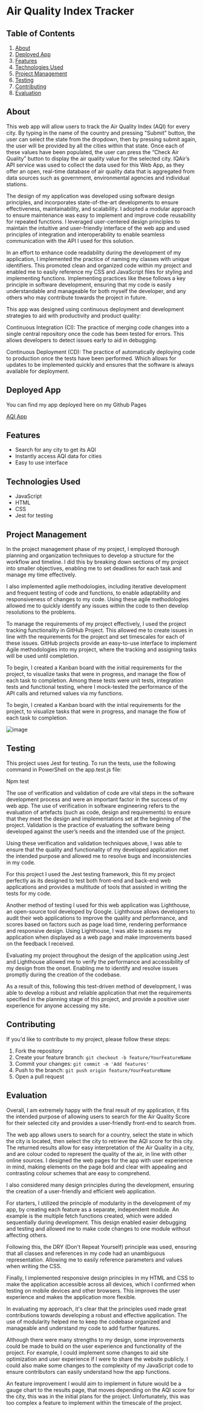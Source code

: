 # Air Quality Index Tracker

## Table of Contents
1. [About](#about)
2. [Deployed App](#deployed-app)
2. [Features](#features)
3. [Technologies Used](#technologies-used)
5. [Project Management](#project-management)
6. [Testing](#testing)
7. [Contributing](#contributing)
8. [Evaluation](#evaluation)

<a name="about"></a>
## About
This web app will allow users to track the Air Quality Index (AQI) for every city. By typing in the name of the country and pressing "Submit" button, the user can select the state from the dropdown, then by pressing submit again, the user will be provided by all the cities within that state. Once each of these values have been populated, the user can press the “Check Air Quality” button to display the air quality value for the selected city. IQAir’s API service was used to collect the data used for this Web App, as they offer an open, real-time database of air quality data that is aggregated from data sources such as government, environmental agencies and individual stations. 

The design of my application was developed using software design principles, and incorporates state-of-the-art developments to ensure effectiveness, maintainability, and scalability. I adopted a modular approach to ensure maintenance was easy to implement and improve code reusability for repeated functions. I leveraged user-centered design principles to maintain the intuitive and user-friendly interface of the web app and used principles of integration and interoperability to enable seamless communication with the API I used for this solution. 

In an effort to enhance code readability during the development of my application, I implemented the practice of naming my classes with unique identifiers. This promoted clean and organized code within my project and enabled me to easily reference my CSS and JavaScript files for styling and implementing functions. Implementing practices like these follows a key principle in software development, ensuring that my code is easily understandable and manageable for both myself the developer, and any others who may contribute towards the project in future. 

This app was designed using continuous deployment and development strategies to aid with productivity and product quality:

Continuous Integration (CI): The practice of merging code changes into a single central repository once the code has been tested for errors. This allows developers to detect issues early to aid in debugging.

Continuous Deployment (CD): The practice of automatically deploying code to production once the tests have been performed. Which allows for updates to be implemented quickly and ensures that the software is always available for deployment. 

<a name="Deployed App"></a>
## Deployed App
You can find my app deployed here on my Github Pages

<a href="https://dan-b12.github.io/Summ1/" target="_blank">AQI App</a>

<a name="features"></a>
## Features
* Search for any city to get its AQI
* Instantly access AQI data for cities
* Easy to use interface

<a name="technologies-used"></a>
## Technologies Used
* JavaScript
* HTML
* CSS
* Jest for testing

<a name="Project Management"></a>
## Project Management
In the project management phase of my project, I employed thorough planning and organization techniques to develop a structure for the workflow and timeline. I did this by breaking down sections of my project into smaller objectives, enabling me to set deadlines for each task and manage my time effectively. 

I also implemented agile methodologies, including iterative development and frequent testing of code and functions, to enable adaptability and responsiveness of changes to my code. Using these agile methodologies allowed me to quickly identify any issues within the code to then develop resolutions to the problems. 

To manage the requirements of my project effectively, I used the project tracking functionality in GitHub Project. This allowed me to create issues in line with the requirements for the project and set timescales for each of these issues. GitHub projects provide an easy-to-use interface to implement Agile methodologies into my project, where the tracking and assigning tasks will be used until completion.

To begin, I created a Kanban board with the initial requirements for the project, to visualize tasks that were in progress, and manage the flow of each task to completion. Among these tests were unit tests, integration tests and functional testing, where I mock-tested the performance of the API calls and returned values via my functions. 

To begin, I created a Kanban board with the intial requirements for the project, to visualize tasks that were in progress, and manage the flow of each task to completion. 

![image](https://github.com/Dan-B12/Summ1/assets/137525458/2d72f83f-146e-43fe-8999-911125e4ca0d)

<a name="testing"></a>
## Testing
This project uses Jest for testing. To run the tests, use the following command in PowerShell on the app.test.js file: 

Npm test

The use of verification and validation of code are vital steps in the software development process and were an important factor in the success of my web app. The use of verification in software engineering refers to the evaluation of artefacts (such as code, design and requirements) to ensure that they meet the design and implementations set at the beginning of the project. Validation is the practice of evaluating the software being developed against the user’s needs and the intended use of the project. 

Using these verification and validation techniques above, I was able to ensure that the quality and functionality of my developed application met the intended purpose and allowed me to resolve bugs and inconsistencies in my code. 

For this project I used the Jest testing framework, this fit my project perfectly as its designed to test both front-end and back-end web applications and provides a multitude of tools that assisted in writing the tests for my code. 

Another method of testing I used for this web application was Lighthouse, an open-source tool developed by Google. Lighthouse allows developers to audit their web applications to improve the quality and performance, and scores based on factors such as page load time, rendering performance and responsive design. Using Lighthouse, I was able to assess my application when displayed as a web page and make improvements based on the feedback I received. 

Evaluating my project throughout the design of the application using Jest and Lighthouse allowed me to verify the performance and accessibility of my design from the onset. Enabling me to identify and resolve issues promptly during the creation of the codebase. 

As a result of this, following this test-driven method of development, I was able to develop a robust and reliable application that met the requirements specified in the planning stage of this project, and provide a positive user experience for anyone accessing my site. 

<a name="contributing"></a>
## Contributing
If you'd like to contribute to my project, please follow these steps:

1. Fork the repository
2. Create your feature branch: `git checkout -b feature/YourFeatureName`
3. Commit your changes: `git commit -m 'Add features'`
4. Push to the branch: `git push origin feature/YourFeatureName`
5. Open a pull request

<a name="evaluation"></a>
## Evaluation

Overall, I am extremely happy with the final result of my application, it fits the intended purpose of allowing users to search for the Air Quality Score for their selected city and provides a user-friendly front-end to search from. 

The web app allows users to search for a country, select the state in which the city is located, then select the city to retrieve the AQI score for this city. The returned results allow for easy interpretation of the Air Quality in a city, and are colour coded to represent the quality of the air, in line with other online sources. I designed the web pages for the app with user experience in mind, making elements on the page bold and clear with appealing and contrasting colour schemes that are easy to comprehend. 

I also considered many design principles during the development, ensuring the creation of a user-friendly and efficient web application. 

For starters, I utilized the principle of modularity in the development of my app, by creating each feature as a separate, independent module. An example is the multiple fetch functions created, which were added sequentially during development. This design enabled easier debugging and testing and allowed me to make code changes to one module without affecting others. 

Following this, the DRY (Don't Repeat Yourself) principle was used, ensuring that all classes and references in my code had an unambiguous representation. Allowing me to easily reference parameters and values when writing the CSS. 

Finally, I implemented responsive design principles in my HTML and CSS to make the application accessible across all devices, which I confirmed when testing on mobile devices and other browsers. This improves the user experience and makes the application more flexible.

In evaluating my approach, it's clear that the principles used made great contributions towards developing a robust and effective application. The use of modularity helped me to keep the codebase organized and manageable and understand my code to add further features. 

Although there were many strengths to my design, some improvements could be made to build on the user experience and functionality of the project. For example, I could implement some changes to aid site optimization and user experience if I were to share the website publicly. I could also make some changes to the complexity of my JavaScript code to ensure contributors can easily understand how the app functions. 

An feature improvement I would aim to implement in future would be a gauge chart to the results page, that moves depending on the AQI score for the city, this was in the initial plans for the project. Unfortunately, this was too complex a feature to implement within the timescale of the project. 
